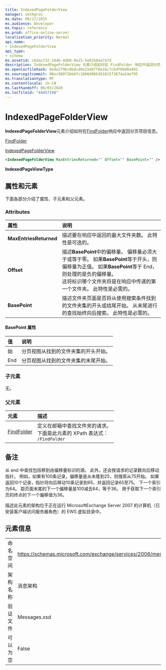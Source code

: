```yaml
---
title: IndexedPageFolderView
manager: sethgros
ms.date: 09/17/2015
ms.audience: Developer
ms.topic: reference
ms.prod: office-online-server
localization_priority: Normal
api_name:
- IndexedPageFolderView
api_type:
- schema
ms.assetid: c6dac232-244b-4db0-9a15-5e01b8aa7a7d
description: IndexedPageFolderView 元素介绍如何在 FindFolder 响应中返回分页项目信息。
ms.openlocfilehash: 6e9e2796c0bdcd9a15487f0e1bc7cbdf09d0a492
ms.sourcegitcommit: 88ec988f2bb67c1866d06b361615f3674a24e795
ms.translationtype: MT
ms.contentlocale: zh-CN
ms.lasthandoff: 06/03/2020
ms.locfileid: "44457198"
---
```

# <a name="indexedpagefolderview"></a>IndexedPageFolderView

**IndexedPageFolderView**元素介绍如何在[FindFolder](findfolder.md)响应中返回分页项目信息。 
  
[FindFolder](findfolder.md)
  
[IndexedPageFolderView](indexedpagefolderview.md)
  
```xml
<IndexedPageFolderView MaxEntriesReturned="" Offset="" BasePoint="" />
```

 **IndexedPageViewType**
## <a name="attributes-and-elements"></a>属性和元素

下面各部分介绍了属性、子元素和父元素。
  
### <a name="attributes"></a>Attributes

|**属性**|**说明**|
|:-----|:-----|
|**MaxEntriesReturned** <br/> |描述要在响应中返回的最大文件夹数。 此特性是可选的。  <br/> |
|**Offset** <br/> |描述**BasePoint**中的偏移量。 偏移量必须大于或等于零。 如果**BasePoint**等于开头，则偏移量为正值。 如果**BasePoint**等于 End，则处理的是负的偏移量。  <br/> 这将标识哪个文件夹将是在响应中传递的第一个文件夹。 此特性是必需的。  <br/> |
|**BasePoint** <br/> |描述文件夹页面是否将从使用搜索条件找到的文件夹集的开头或结尾开始。 从末尾进行的查找始终向后搜索。 此特性是必需的。  <br/> |
   
#### <a name="basepoint-attribute"></a>BasePoint 属性

|**值**|**说明**|
|:-----|:-----|
|始  <br/> |分页视图从找到的文件夹集的开头开始。  <br/> |
|End  <br/> |分页视图从找到的文件夹集的末尾开始。  <br/> |
   
### <a name="child-elements"></a>子元素

无。
  
### <a name="parent-elements"></a>父元素

|**元素**|**描述**|
|:-----|:-----|
|[FindFolder](findfolder.md) <br/> |定义在邮箱中查找文件夹的请求。  <br/> 下面是此元素的 XPath 表达式：   <br/>  `/FindFolder` <br/> |
   
## <a name="remarks"></a>备注

从 end 中查找包括移到由偏移量标识的源。 此外，还会按请求的记录数向后移动指针。 例如，如果有100条记录，偏移量是从末尾到25，则搜索从75开始。 如果返回10个记录，指针将向后移动10条记录到65，并返回记录65至75。 下一个索引为64。 距页面末尾的下一个偏移量是100减去64，等于36。 用于获取下一个索引页的终点的下一个偏移值为36。
  
描述此元素的架构位于正在运行 MicrosoftExchange Server 2007 的计算机（已安装客户端访问服务器角色）的 EWS 虚拟目录中。
  
## <a name="element-information"></a>元素信息

|||
|:-----|:-----|
|命名空间  <br/> |https://schemas.microsoft.com/exchange/services/2006/messages  <br/> |
|架构名称  <br/> |消息架构  <br/> |
|验证文件  <br/> |Messages.xsd  <br/> |
|可以为空  <br/> |False  <br/> |
   

